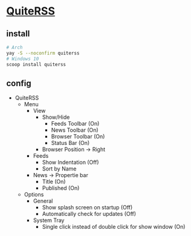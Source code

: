# [QuiteRSS](https://github.com/QuiteRSS/quiterss)

## install

```sh
# Arch
yay -S --noconfirm quiterss
# Windows 10
scoop install quiterss
```

## config

- QuiteRSS
	- Menu
		- View
			- Show/Hide
				- Feeds Toolbar (On)
				- News Toolbar (On)
				- Browser Toolbar (On)
				- Status Bar (On)
			- Browser Position → Right
		- Feeds
			- Show Indentation (Off)
			- Sort by Name
		- News → Propertie bar
			- Title (On)
			- Published (On)
	- Options
		- General
			- Show splash screen on startup (Off)
			- Automatically check for updates (Off)
		- System Tray
			- Single click instead of double click for show window (On)
